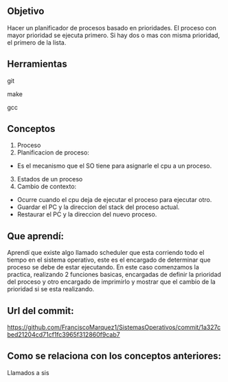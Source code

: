 ## Objetivo
Hacer un planificador de procesos basado en prioridades. 
El proceso con mayor prioridad se ejecuta primero. 
Si hay dos o mas con misma prioridad, el primero de la lista.

## Herramientas
git

make

gcc

## Conceptos
1) Proceso
2) Planificacion de proceso:
+ Es el mecanismo que el SO tiene para asignarle el cpu a un proceso.
3) Estados de un proceso
4) Cambio de contexto:
+ Ocurre cuando el cpu deja de ejecutar el proceso para ejecutar otro.
+ Guardar el PC y la direccion del stack del proceso actual.
+ Restaurar el PC y la direccion del nuevo proceso.

## Que aprendí:
Aprendí que existe algo llamado scheduler que esta corriendo todo el tiempo en el sistema operativo, este es el encargado de determinar que proceso se debe de estar ejecutando. En este caso comenzamos la practica, realizando 2 funciones basicas, encargadas de definir la prioridad del proceso y otro encargado de imprimirlo y mostrar que el cambio de la prioridad si se esta realizando. 

## Url del commit:
https://github.com/FranciscoMarquez1/SistemasOperativos/commit/1a327cbed21204cd71cf1fc3965f312860f9cab7

## Como se relaciona con los conceptos anteriores:
Llamados a sis
